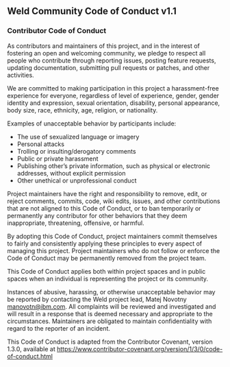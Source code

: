 ## Weld Community Code of Conduct v1.1

### Contributor Code of Conduct

As contributors and maintainers of this project, and in the interest of fostering
an open and welcoming community, we pledge to respect all people who contribute
through reporting issues, posting feature requests, updating documentation,
submitting pull requests or patches, and other activities.

We are committed to making participation in this project a harassment-free experience for
everyone, regardless of level of experience, gender, gender identity and expression,
sexual orientation, disability, personal appearance, body size, race, ethnicity, age,
religion, or nationality.

Examples of unacceptable behavior by participants include:

* The use of sexualized language or imagery
* Personal attacks
* Trolling or insulting/derogatory comments
* Public or private harassment
* Publishing other’s private information, such as physical or electronic addresses, without explicit permission
* Other unethical or unprofessional conduct

Project maintainers have the right and responsibility to remove, edit, or reject comments, commits, code, wiki edits,
issues, and other contributions that are not aligned to this Code of Conduct, or to ban temporarily or permanently any
contributor for other behaviors that they deem inappropriate, threatening, offensive, or harmful.

By adopting this Code of Conduct, project maintainers commit themselves to fairly and consistently applying these
principles to every aspect of managing this project. Project maintainers who do not follow or enforce the
Code of Conduct may be permanently removed from the project team.

This Code of Conduct applies both within project spaces and in public spaces when an individual is representing
the project or its community.

Instances of abusive, harassing, or otherwise unacceptable behavior may be reported by contacting the Weld project
lead, Matej Novotny <manovotn@ibm.com>.
All complaints will be reviewed and investigated and will result in a response that is deemed necessary and
appropriate to the circumstances. Maintainers are obligated to maintain confidentiality with regard to the reporter
of an incident.

This Code of Conduct is adapted from the Contributor Covenant, version 1.3.0, available at 
https://www.contributor-covenant.org/version/1/3/0/code-of-conduct.html
